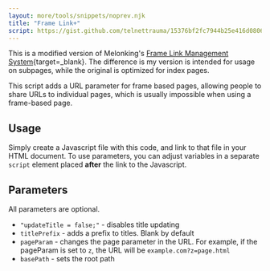 ```yaml
---
layout: more/tools/snippets/noprev.njk
title: "Frame Link+"
script: https://gist.github.com/telnettrauma/15376bf2fc7944b25e416d0806aba64b.js
---
```

This is a modified version of Melonking's [Frame Link Management System](https://melonking.net/scripts/frame-link.js){target=_blank}. The difference is my version is intended for usage on subpages, while the original is optimized for index pages.

This script adds a URL parameter for frame based pages, allowing people to share URLs to individual pages, which is usually impossible when using a frame-based page.

## Usage

Simply create a Javascript file with this code, and link to that file in your HTML document.
To use parameters, you can adjust variables in a separate `script` element placed **after** the link to the Javascript.

## Parameters

All parameters are optional.

- `"updateTitle = false;"` - disables title updating
- `titlePrefix` - adds a prefix to titles. Blank by default
- `pageParam` - changes the page parameter in the URL. For example, if the pageParam is set to `z`, the URL will be `example.com?z=page.html`
- `basePath` - sets the root path